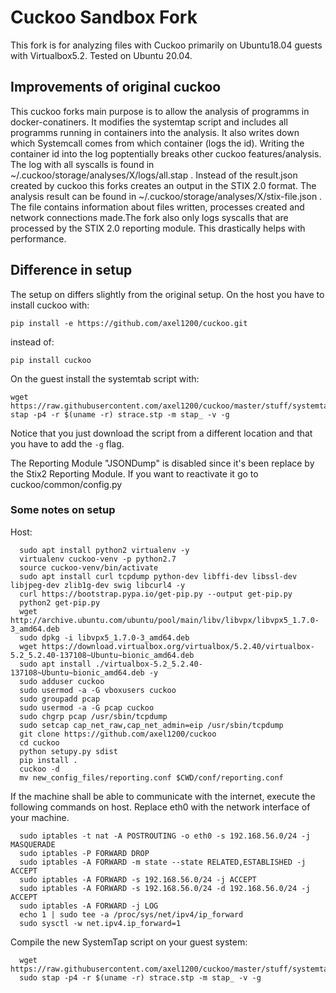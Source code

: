 # Cuckoo Sandbox Fork

This fork is for analyzing files with Cuckoo primarily on Ubuntu18.04 guests with Virtualbox5.2.
Tested on Ubuntu 20.04.

## Improvements of original cuckoo
This cuckoo forks main purpose is to allow the analysis of programms in docker-conatiners. It modifies the systemtap script and includes all programms running in containers into the analysis. It also writes down which Systemcall comes from which container (logs the id). Writing the container id into the log poptentially breaks other cuckoo features/analysis. The log with all syscalls is found in ~/.cuckoo/storage/analyses/X/logs/all.stap . Instead of the result.json created by cuckoo this forks creates an output in the STIX 2.0 format. The analysis result can be found in ~/.cuckoo/storage/analyses/X/stix-file.json . The file contains information about files written, processes created and network connections made.The fork also only logs syscalls that are processed by the STIX 2.0 reporting module. This drastically helps with performance.

## Difference in setup
The setup on differs slightly from the original setup.
On the host you have to install cuckoo with:
```shell
pip install -e https://github.com/axel1200/cuckoo.git

```
instead of:
```shell
pip install cuckoo
```
On the guest install the systemtab script with:
```shell
wget https://raw.githubusercontent.com/axel1200/cuckoo/master/stuff/systemtap/strace.stp
stap -p4 -r $(uname -r) strace.stp -m stap_ -v -g
```
Notice that you just download the script from a different location and that you have to add the `-g` flag.

The Reporting Module "JSONDump" is disabled since it's been replace by the Stix2 Reporting Module.
If you want to reactivate it go to cuckoo/common/config.py 

### Some notes on setup
Host:
```shell
  sudo apt install python2 virtualenv -y
  virtualenv cuckoo-venv -p python2.7
  source cuckoo-venv/bin/activate
  sudo apt install curl tcpdump python-dev libffi-dev libssl-dev libjpeg-dev zlib1g-dev swig libcurl4 -y
  curl https://bootstrap.pypa.io/get-pip.py --output get-pip.py
  python2 get-pip.py
  wget http://archive.ubuntu.com/ubuntu/pool/main/libv/libvpx/libvpx5_1.7.0-3_amd64.deb
  sudo dpkg -i libvpx5_1.7.0-3_amd64.deb
  wget https://download.virtualbox.org/virtualbox/5.2.40/virtualbox-5.2_5.2.40-137108~Ubuntu~bionic_amd64.deb
  sudo apt install ./virtualbox-5.2_5.2.40-137108~Ubuntu~bionic_amd64.deb -y
  sudo adduser cuckoo
  sudo usermod -a -G vboxusers cuckoo
  sudo groupadd pcap
  sudo usermod -a -G pcap cuckoo
  sudo chgrp pcap /usr/sbin/tcpdump
  sudo setcap cap_net_raw,cap_net_admin=eip /usr/sbin/tcpdump
  git clone https://github.com/axel1200/cuckoo
  cd cuckoo
  python setupy.py sdist
  pip install .
  cuckoo -d
  mv new_config_files/reporting.conf $CWD/conf/reporting.conf
```
If the machine shall be able to communicate with the internet, execute the following commands on host.
Replace eth0 with the network interface of your machine.
```shell
  sudo iptables -t nat -A POSTROUTING -o eth0 -s 192.168.56.0/24 -j MASQUERADE
  sudo iptables -P FORWARD DROP
  sudo iptables -A FORWARD -m state --state RELATED,ESTABLISHED -j ACCEPT
  sudo iptables -A FORWARD -s 192.168.56.0/24 -j ACCEPT
  sudo iptables -A FORWARD -s 192.168.56.0/24 -d 192.168.56.0/24 -j ACCEPT
  sudo iptables -A FORWARD -j LOG
  echo 1 | sudo tee -a /proc/sys/net/ipv4/ip_forward
  sudo sysctl -w net.ipv4.ip_forward=1
```

Compile the new SystemTap script on your guest system:
```shell
  wget https://raw.githubusercontent.com/axel1200/cuckoo/master/stuff/systemtap/strace.stp
  sudo stap -p4 -r $(uname -r) strace.stp -m stap_ -v -g
```
